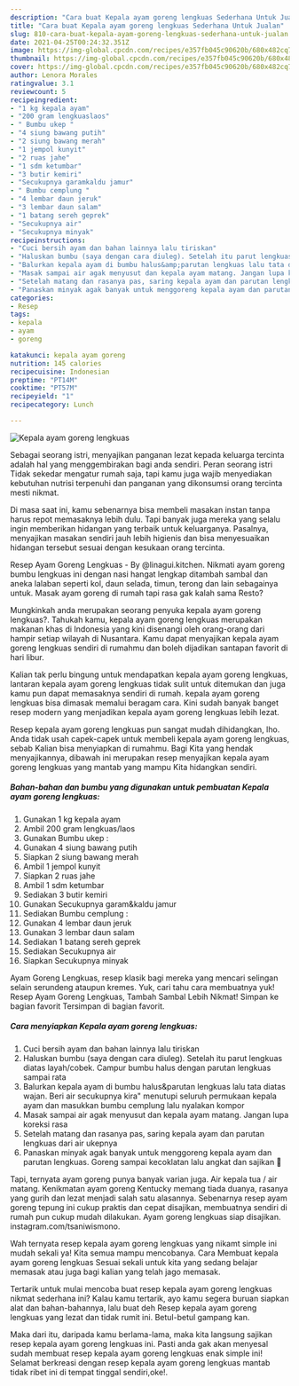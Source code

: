```yaml
---
description: "Cara buat Kepala ayam goreng lengkuas Sederhana Untuk Jualan"
title: "Cara buat Kepala ayam goreng lengkuas Sederhana Untuk Jualan"
slug: 810-cara-buat-kepala-ayam-goreng-lengkuas-sederhana-untuk-jualan
date: 2021-04-25T00:24:32.351Z
image: https://img-global.cpcdn.com/recipes/e357fb045c90620b/680x482cq70/kepala-ayam-goreng-lengkuas-foto-resep-utama.jpg
thumbnail: https://img-global.cpcdn.com/recipes/e357fb045c90620b/680x482cq70/kepala-ayam-goreng-lengkuas-foto-resep-utama.jpg
cover: https://img-global.cpcdn.com/recipes/e357fb045c90620b/680x482cq70/kepala-ayam-goreng-lengkuas-foto-resep-utama.jpg
author: Lenora Morales
ratingvalue: 3.1
reviewcount: 5
recipeingredient:
- "1 kg kepala ayam"
- "200 gram lengkuaslaos"
- " Bumbu ukep "
- "4 siung bawang putih"
- "2 siung bawang merah"
- "1 jempol kunyit"
- "2 ruas jahe"
- "1 sdm ketumbar"
- "3 butir kemiri"
- "Secukupnya garamkaldu jamur"
- " Bumbu cemplung "
- "4 lembar daun jeruk"
- "3 lembar daun salam"
- "1 batang sereh geprek"
- "Secukupnya air"
- "Secukupnya minyak"
recipeinstructions:
- "Cuci bersih ayam dan bahan lainnya lalu tiriskan"
- "Haluskan bumbu (saya dengan cara diuleg). Setelah itu parut lengkuas diatas layah/cobek. Campur bumbu halus dengan parutan lengkuas sampai rata"
- "Balurkan kepala ayam di bumbu halus&amp;parutan lengkuas lalu tata diatas wajan. Beri air secukupnya kira&#34; menutupi seluruh permukaan kepala ayam dan masukkan bumbu cemplung lalu nyalakan kompor"
- "Masak sampai air agak menyusut dan kepala ayam matang. Jangan lupa koreksi rasa"
- "Setelah matang dan rasanya pas, saring kepala ayam dan parutan lengkuas dari air ukepnya"
- "Panaskan minyak agak banyak untuk menggoreng kepala ayam dan parutan lengkuas. Goreng sampai kecoklatan lalu angkat dan sajikan 🤗"
categories:
- Resep
tags:
- kepala
- ayam
- goreng

katakunci: kepala ayam goreng 
nutrition: 145 calories
recipecuisine: Indonesian
preptime: "PT14M"
cooktime: "PT57M"
recipeyield: "1"
recipecategory: Lunch

---
```



![Kepala ayam goreng lengkuas](https://img-global.cpcdn.com/recipes/e357fb045c90620b/680x482cq70/kepala-ayam-goreng-lengkuas-foto-resep-utama.jpg)

Sebagai seorang istri, menyajikan panganan lezat kepada keluarga tercinta adalah hal yang menggembirakan bagi anda sendiri. Peran seorang istri Tidak sekedar mengatur rumah saja, tapi kamu juga wajib menyediakan kebutuhan nutrisi terpenuhi dan panganan yang dikonsumsi orang tercinta mesti nikmat.

Di masa  saat ini, kamu sebenarnya bisa membeli masakan instan tanpa harus repot memasaknya lebih dulu. Tapi banyak juga mereka yang selalu ingin memberikan hidangan yang terbaik untuk keluarganya. Pasalnya, menyajikan masakan sendiri jauh lebih higienis dan bisa menyesuaikan hidangan tersebut sesuai dengan kesukaan orang tercinta. 

Resep Ayam Goreng Lengkuas - By @linagui.kitchen. Nikmati ayam goreng bumbu lengkuas ini dengan nasi hangat lengkap ditambah sambal dan aneka lalaban seperti kol, daun selada, timun, terong dan lain sebagainya untuk. Masak ayam goreng di rumah tapi rasa gak kalah sama Resto?

Mungkinkah anda merupakan seorang penyuka kepala ayam goreng lengkuas?. Tahukah kamu, kepala ayam goreng lengkuas merupakan makanan khas di Indonesia yang kini disenangi oleh orang-orang dari hampir setiap wilayah di Nusantara. Kamu dapat menyajikan kepala ayam goreng lengkuas sendiri di rumahmu dan boleh dijadikan santapan favorit di hari libur.

Kalian tak perlu bingung untuk mendapatkan kepala ayam goreng lengkuas, lantaran kepala ayam goreng lengkuas tidak sulit untuk ditemukan dan juga kamu pun dapat memasaknya sendiri di rumah. kepala ayam goreng lengkuas bisa dimasak memalui beragam cara. Kini sudah banyak banget resep modern yang menjadikan kepala ayam goreng lengkuas lebih lezat.

Resep kepala ayam goreng lengkuas pun sangat mudah dihidangkan, lho. Anda tidak usah capek-capek untuk membeli kepala ayam goreng lengkuas, sebab Kalian bisa menyiapkan di rumahmu. Bagi Kita yang hendak menyajikannya, dibawah ini merupakan resep menyajikan kepala ayam goreng lengkuas yang mantab yang mampu Kita hidangkan sendiri.

<!--inarticleads1-->

##### Bahan-bahan dan bumbu yang digunakan untuk pembuatan Kepala ayam goreng lengkuas:

1. Gunakan 1 kg kepala ayam
1. Ambil 200 gram lengkuas/laos
1. Gunakan  Bumbu ukep :
1. Gunakan 4 siung bawang putih
1. Siapkan 2 siung bawang merah
1. Ambil 1 jempol kunyit
1. Siapkan 2 ruas jahe
1. Ambil 1 sdm ketumbar
1. Sediakan 3 butir kemiri
1. Gunakan Secukupnya garam&amp;kaldu jamur
1. Sediakan  Bumbu cemplung :
1. Gunakan 4 lembar daun jeruk
1. Gunakan 3 lembar daun salam
1. Sediakan 1 batang sereh geprek
1. Sediakan Secukupnya air
1. Siapkan Secukupnya minyak


Ayam Goreng Lengkuas, resep klasik bagi mereka yang mencari selingan selain serundeng ataupun kremes. Yuk, cari tahu cara membuatnya yuk! Resep Ayam Goreng Lengkuas, Tambah Sambal Lebih Nikmat! Simpan ke bagian favorit Tersimpan di bagian favorit. 

<!--inarticleads2-->

##### Cara menyiapkan Kepala ayam goreng lengkuas:

1. Cuci bersih ayam dan bahan lainnya lalu tiriskan
1. Haluskan bumbu (saya dengan cara diuleg). Setelah itu parut lengkuas diatas layah/cobek. Campur bumbu halus dengan parutan lengkuas sampai rata
1. Balurkan kepala ayam di bumbu halus&amp;parutan lengkuas lalu tata diatas wajan. Beri air secukupnya kira&#34; menutupi seluruh permukaan kepala ayam dan masukkan bumbu cemplung lalu nyalakan kompor
1. Masak sampai air agak menyusut dan kepala ayam matang. Jangan lupa koreksi rasa
1. Setelah matang dan rasanya pas, saring kepala ayam dan parutan lengkuas dari air ukepnya
1. Panaskan minyak agak banyak untuk menggoreng kepala ayam dan parutan lengkuas. Goreng sampai kecoklatan lalu angkat dan sajikan 🤗


Tapi, ternyata ayam goreng punya banyak varian juga. Air kepala tua / air matang. Kenikmatan ayam goreng Kentucky memang tiada duanya, rasanya yang gurih dan lezat menjadi salah satu alasannya. Sebenarnya resep ayam goreng tepung ini cukup praktis dan cepat disajikan, membuatnya sendiri di rumah pun cukup mudah dilakukan. Ayam goreng lengkuas siap disajikan. instagram.com/tsaniwismono. 

Wah ternyata resep kepala ayam goreng lengkuas yang nikamt simple ini mudah sekali ya! Kita semua mampu mencobanya. Cara Membuat kepala ayam goreng lengkuas Sesuai sekali untuk kita yang sedang belajar memasak atau juga bagi kalian yang telah jago memasak.

Tertarik untuk mulai mencoba buat resep kepala ayam goreng lengkuas nikmat sederhana ini? Kalau kamu tertarik, ayo kamu segera buruan siapkan alat dan bahan-bahannya, lalu buat deh Resep kepala ayam goreng lengkuas yang lezat dan tidak rumit ini. Betul-betul gampang kan. 

Maka dari itu, daripada kamu berlama-lama, maka kita langsung sajikan resep kepala ayam goreng lengkuas ini. Pasti anda gak akan menyesal sudah membuat resep kepala ayam goreng lengkuas enak simple ini! Selamat berkreasi dengan resep kepala ayam goreng lengkuas mantab tidak ribet ini di tempat tinggal sendiri,oke!.

